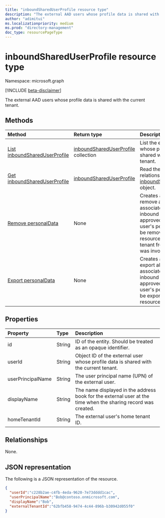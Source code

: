 ```yaml
---
title: "inboundSharedUserProfile resource type"
description: "The external AAD users whose profile data is shared with the current tenant."
author: "adimitui"
ms.localizationpriority: medium
ms.prod: "directory-management"
doc_type: resourcePageType
---
```


# inboundSharedUserProfile resource type

Namespace: microsoft.graph

[!INCLUDE [beta-disclaimer](../../includes/beta-disclaimer.md)]

The external AAD users whose profile data is shared with the current tenant.

## Methods
|Method|Return type|Description|
|:---|:---|:---|
|[List inboundSharedUserProfile](../api/inboundSharedUserProfile-list.md)|[inboundSharedUserProfile](../resources/inboundSharedUserProfile.md) collection|List the external users whose profile data is shared with the current tenant.|
|[Get inboundSharedUserProfile](../api/inboundSharedUserProfile-get.md)|[inboundSharedUserProfile](../resources/inboundSharedUserProfile.md)|Read the properties and relationships of a [inboundSharedUserProfile](../resources/inboundSharedUserProfile.md) object.|
|[Remove personalData](../api/inboundSharedUserProfile-remove.md)|None|Creates a request to remove all personal data associated with an inbound shared user. If approved, the external user's personal data will be removed from the resource tenant (the tenant from which this API was invoked).|
|[Export personalData](../api/inboundSharedUserProfile-export.md)|None|Creates a request to export all personal data associated with an inbound shared user. If approved, the external user's personal data will be exported from the resource tenant.|

## Properties
|Property|Type|Description|
|:---|:---|:---|
| id | String | ID of the entity. Should be treated as an opaque identifier. |
| userId | String | Object ID of the external user whose profile data is shared with the current tenant. |
| userPrincipalName | String | The user principal name (UPN) of the external user. |
| displayName | String | The name displayed in the address book for the external user at the time when the sharing record was created. |
| homeTenantId | String | The external user's home tenant ID. |

## Relationships
None.

## JSON representation
The following is a JSON representation of the resource.
<!-- {
  "blockType": "resource",
  "keyProperty": "id",
  "@odata.type": "microsoft.graph.tenantRelationshipRoot",
  "openType": false
}
-->
``` json
{
  "userId":"c228b2ae-c4fb-4eda-9620-7e73dddd1cac",
  "userPrincipalName":"Bob@contoso.onmicrosoft.com",
  "displayName":"Bob",
  "externalTenantId":"62bfb458-9474-4c44-896b-b30942d055f0"
}
```